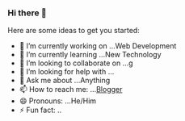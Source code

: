 ### Hi there 👋


Here are some ideas to get you started:

- 🔭 I’m currently working on ...Web Development
- 🌱 I’m currently learning ...New Technology
- 👯 I’m looking to collaborate on ...g
- 🤔 I’m looking for help with ...
- 💬 Ask me about ...Anything
- 📫 How to reach me: ...[Blogger](https://kbmmmk.blogspot.com)
- 😄 Pronouns: ...He/Him
- ⚡ Fun fact: ..

